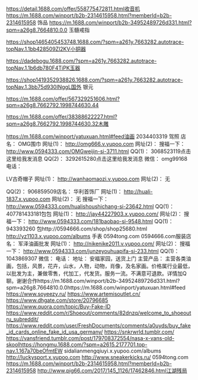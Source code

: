 https://detail.1688.com/offer/558775472811.html收音机
https://m.1688.com/winport/b2b-2314615958.html?memberId=b2b-2314615958 饰品
https://m.1688.com/winport/b2b-34952489726d331.html?spm=a26g8.7664810.0.0 玉髓戒指

https://shop1465405453748.1688.com/?spm=a261y.7663282.autotrace-topNav.1.1bb428509Zl2KV小铜器

https://dadebogu.1688.com/?spm=a261y.7663282.autotrace-topNav.1.1b6db780F4TiPK玉器

https://shop1419352938826.1688.com/?spm=a261y.7663282.autotrace-topNav.1.3bb75d930INggL国外
银元

https://m.1688.com/offer/567329251606.html?spm=a26g8.7662792.1998744630.44

https://m.1688.com/offer/38388622227.html?spm=a26g8.7662792.1998744630.32木雕

https://m.1688.com/winport/yatuxuan.html#feed油画
2034403319 驾照
店名：
OMG围巾
网址(1)：
http://omg666.v.yupoo.com
网址(2)：
搜福一下：
http://www.0594333.com/OMGweijin-si-3711.html
QQ(1)：
3068523119点击这里给我发消息
QQ(2)：
3292615280点击这里给我发消息
微信：
omg99168
电话：

LV古奇帽子
网址(1)：
http://wanhaomaozi.v.yupoo.com
网址(2)：
无


QQ(2)：
906859509店名：
华利首饰厂
网址(1)：
http://huali-1837.x.yupoo.com
网址(2)：
无
搜福一下：
http://www.0594333.com/hualishoushichang-si-23642.html
QQ(1)：
407781433181包包
网址(1)：
http://jay44227903.x.yupoo.com/
网址(2)：
搜福一下：
http://www.0594333.com/181baobao-si-9548.html
QQ(1)：
943393260
包http://0594666.com/shop/shop25680.html
http://yz1103.x.yupoo.com/albums
手表
0594tong.com
0594666.com服装店名： 军泽油画批发
网址(1)： http://nikenike2011.v.yupoo.com/ 
网址(2)：
搜福一下： http://www.0594333.com/junzeyouhuapifa-si-233.html 
QQ(1)： 1043869307
微信：
电话：
地址： 安福家园，送货上门
主营产品： 主营各类油画，包括，风景，花卉，山水，人物，动物，肖像，及名家画。价格属行业最低，以批发为主，兼做零售，代加工，代发货。服务一流。不满意可退款。详情加Q聊。谢谢合作https://m.1688.com/winport/b2b-34952489726d331.html?spm=a26g8.7664810.0.0https://m.1688.com/winport/yatuxuan.html#feed
https://www.soyeezy.ru/
https://www.artemisoutlet.cn/
https://www.dhgate.com/store/20796685
https://www.quora.com/topic/Buy-Fake-ID
https://www.reddit.com/r/Shoeout/comments/82dnzq/welcome_to_shoeoutru_subreddit/
https://www.reddit.com/user/FreshDocuments/comments/a0uyds/buy_fake_id_cards_online_fake_id_usa_germany/
https://snkrwrld.tumblr.com/
https://vansfriend.tumblr.com/post/179708372554/nasa-x-vans-old-skoolhttps://hongmu.1688.com/?spm=a2615.2177701.top-nav.1.167a70beOfmtEW
sidalianmengqiuyi.x.yupoo.com/albums
http://luckysport.x.yupoo.com
http://www.sneakerkicks.ru/
0594tong.com
https://m.1688.com/winport/b2b-2314615958.html?memberId=b2b-2314615958
http://www.pig66.com/2017/145_1126/17462846.html江湖残局
